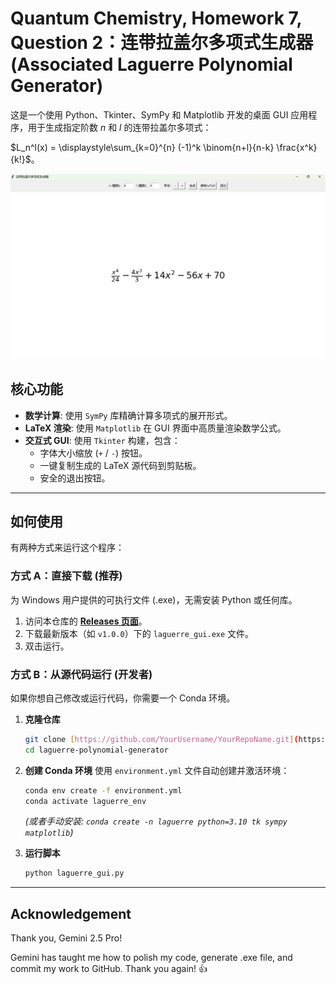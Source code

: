 # Quantum Chemistry, Homework 7, Question 2：连带拉盖尔多项式生成器 (Associated Laguerre Polynomial Generator)

这是一个使用 Python、Tkinter、SymPy 和 Matplotlib 开发的桌面 GUI 应用程序，用于生成指定阶数 $n$ 和 $l$ 的连带拉盖尔多项式：

$L_n^l(x) = \displaystyle\sum_{k=0}^{n} (-1)^k \binom{n+l}{n-k} \frac{x^k}{k!}$。

![screenshot](.//screenshot.png)

## 核心功能

* **数学计算**: 使用 `SymPy` 库精确计算多项式的展开形式。
* **LaTeX 渲染**: 使用 `Matplotlib` 在 GUI 界面中高质量渲染数学公式。
* **交互式 GUI**: 使用 `Tkinter` 构建，包含：
    * 字体大小缩放 (`+` / `-`) 按钮。
    * 一键复制生成的 LaTeX 源代码到剪贴板。
    * 安全的退出按钮。

---

## 如何使用

有两种方式来运行这个程序：

### 方式 A：直接下载 (推荐)

为 Windows 用户提供的可执行文件 (.exe)，无需安装 Python 或任何库。

1.  访问本仓库的 **[Releases 页面](https://github.com/YourUsername/YourRepoName/releases)**。
2.  下载最新版本（如 `v1.0.0`）下的 `laguerre_gui.exe` 文件。
3.  双击运行。

### 方式 B：从源代码运行 (开发者)

如果你想自己修改或运行代码，你需要一个 Conda 环境。

1.  **克隆仓库**
    ```bash
    git clone [https://github.com/YourUsername/YourRepoName.git](https://github.com/YourUsername/YourRepoName.git)
    cd laguerre-polynomial-generator
    ```

2.  **创建 Conda 环境**
    使用 `environment.yml` 文件自动创建并激活环境：
    ```bash
    conda env create -f environment.yml
    conda activate laguerre_env 
    ```
    *(或者手动安装: `conda create -n laguerre python=3.10 tk sympy matplotlib`)*

3.  **运行脚本**
    ```bash
    python laguerre_gui.py
    ```

---

## Acknowledgement

Thank you, Gemini 2.5 Pro!

Gemini has taught me how to polish my code, generate .exe file, and commit my work to GitHub. Thank you again! :+1:
